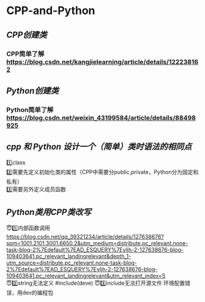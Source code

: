 # CPP-and-Python
## *CPP创建类*
### CPP简单了解<https://blog.csdn.net/kangjielearning/article/details/122238162>
## *Python创建类*
### Python简单了解<https://blog.csdn.net/weixin_43199584/article/details/88498925>
## *cpp 和 Python 设计一个（简单）类时语法的相同点*
1️⃣class  
2️⃣需要先定义初始化类的属性（CPP中需要分public,private，Python分为固定和私有）  
3️⃣需要另外定义成员函数  
## *Python类用CPP类改写*
😇1️⃣内部函数调用<https://blog.csdn.net/qq_39321234/article/details/127638676?spm=1001.2101.3001.6650.2&utm_medium=distribute.pc_relevant.none-task-blog-2%7Edefault%7EAD_ESQUERY%7Eyljh-2-127638676-blog-109403641.pc_relevant_landingrelevant&depth_1-utm_source=distribute.pc_relevant.none-task-blog-2%7Edefault%7EAD_ESQUERY%7Eyljh-2-127638676-blog-109403641.pc_relevant_landingrelevant&utm_relevant_index=5>  
😇2️⃣string无法定义  #include<csting>(deve)
😇3️⃣include<iostream>无法打开源文件 环境配置错误，用dev的编程包  
